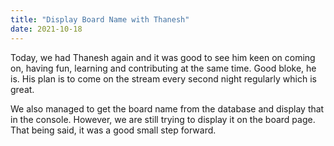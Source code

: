 ```yaml
---
title: "Display Board Name with Thanesh"
date: 2021-10-18
---
```


Today, we had Thanesh again and it was good to see him keen on coming on, having fun, learning and contributing at the same time. Good bloke, he is. His plan is to come on the stream every second night regularly which is great.

We also managed to get the board name from the database and display that in the console. However, we are still trying to display it on the board page. That being said, it was a good small step forward.